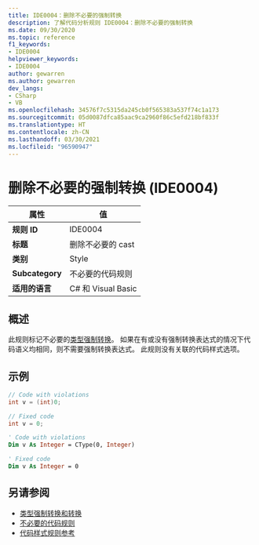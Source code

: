```yaml
---
title: IDE0004：删除不必要的强制转换
description: 了解代码分析规则 IDE0004：删除不必要的强制转换
ms.date: 09/30/2020
ms.topic: reference
f1_keywords:
- IDE0004
helpviewer_keywords:
- IDE0004
author: gewarren
ms.author: gewarren
dev_langs:
- CSharp
- VB
ms.openlocfilehash: 34576f7c5315da245cb0f565383a537f74c1a173
ms.sourcegitcommit: 05d0087dfca85aac9ca2960f86c5efd218bf833f
ms.translationtype: HT
ms.contentlocale: zh-CN
ms.lasthandoff: 03/30/2021
ms.locfileid: "96590947"
---
```

# <a name="remove-unnecessary-cast-ide0004"></a>删除不必要的强制转换 (IDE0004)

|属性|值|
|-|-|
| **规则 ID** | IDE0004 |
| **标题** | 删除不必要的 cast |
| **类别** | Style |
| **Subcategory** | 不必要的代码规则 |
| **适用的语言** | C# 和 Visual Basic |

## <a name="overview"></a>概述

此规则标记不必要的[类型强制转换](../../../csharp/programming-guide/types/casting-and-type-conversions.md)。 如果在有或没有强制转换表达式的情况下代码语义均相同，则不需要强制转换表达式。 此规则没有关联的代码样式选项。

## <a name="example"></a>示例

```csharp
// Code with violations
int v = (int)0;

// Fixed code
int v = 0;
```

```vb
' Code with violations
Dim v As Integer = CType(0, Integer)

' Fixed code
Dim v As Integer = 0
```

## <a name="see-also"></a>另请参阅

- [类型强制转换和转换](../../../csharp/programming-guide/types/casting-and-type-conversions.md)
- [不必要的代码规则](unnecessary-code-rules.md)
- [代码样式规则参考](index.md)

